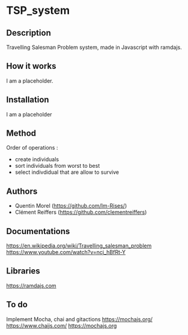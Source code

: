 # TSP_system

## Description

Travelling Salesman Problem system, made in Javascript with ramdajs.

## How it works

I am a placeholder.

## Installation

I am a placeholder

## Method

Order of operations :

- create individuals
- sort individuals from worst to best
- select indivdidual that are allow to survive

## Authors

- Quentin Morel (https://github.com/Im-Rises/)
- Clément Reiffers (https://github.com/clementreiffers)

## Documentations

<https://en.wikipedia.org/wiki/Travelling_salesman_problem>
<https://www.youtube.com/watch?v=ncj_hBfRt-Y>

## Libraries

<https://ramdajs.com>

## To do

Implement Mocha, chai and gitactions
<https://mochajs.org/>
<https://www.chaijs.com/>
<https://mochajs.org>
